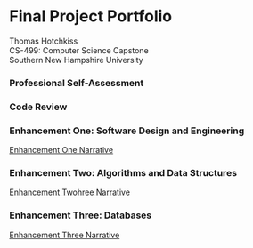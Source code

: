 # Final Project Portfolio
Thomas Hotchkiss  
CS-499: Computer Science Capstone  
Southern New Hampshire University

### Professional Self-Assessment


### Code Review


### Enhancement One: Software Design and Engineering
[Enhancement One Narrative](EnhancementOne/NarrativeOne.md)


### Enhancement Two: Algorithms and Data Structures
[Enhancement Twohree Narrative](EnhancementTwo/NarrativeTwo.md)


### Enhancement Three: Databases
[Enhancement Three Narrative](EnhancementThree/NarrativeThree.md)